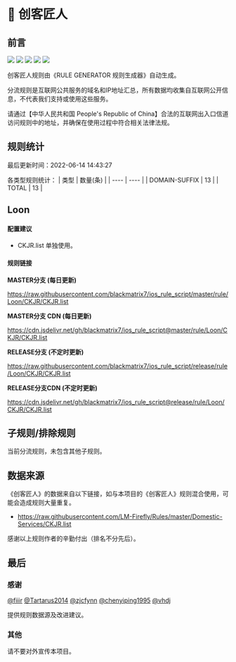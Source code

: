 # 🧸 创客匠人

## 前言

![](https://shields.io/badge/-移除重复规则-ff69b4) ![](https://shields.io/badge/-DOMAIN与DOMAIN--SUFFIX合并-green) ![](https://shields.io/badge/-DOMAIN--SUFFIX间合并-critical) ![](https://shields.io/badge/-DOMAIN--SUFFIX与DOMAIN--KEYWORD合并-blue) ![](https://shields.io/badge/-IP--CIDR(6)合并-blueviolet) 

创客匠人规则由《RULE GENERATOR 规则生成器》自动生成。

分流规则是互联网公共服务的域名和IP地址汇总，所有数据均收集自互联网公开信息，不代表我们支持或使用这些服务。

请通过【中华人民共和国 People's Republic of China】合法的互联网出入口信道访问规则中的地址，并确保在使用过程中符合相关法律法规。

## 规则统计

最后更新时间：2022-06-14 14:43:27

各类型规则统计：
| 类型 | 数量(条)  | 
| ---- | ----  |
| DOMAIN-SUFFIX | 13  | 
| TOTAL | 13  | 


## Loon 

#### 配置建议
- CKJR.list 单独使用。

#### 规则链接
**MASTER分支 (每日更新)**

https://raw.githubusercontent.com/blackmatrix7/ios_rule_script/master/rule/Loon/CKJR/CKJR.list

**MASTER分支 CDN (每日更新)**

https://cdn.jsdelivr.net/gh/blackmatrix7/ios_rule_script@master/rule/Loon/CKJR/CKJR.list

**RELEASE分支 (不定时更新)**

https://raw.githubusercontent.com/blackmatrix7/ios_rule_script/release/rule/Loon/CKJR/CKJR.list

**RELEASE分支CDN (不定时更新)**

https://cdn.jsdelivr.net/gh/blackmatrix7/ios_rule_script@release/rule/Loon/CKJR/CKJR.list

## 子规则/排除规则


当前分流规则，未包含其他子规则。

## 数据来源

《创客匠人》的数据来自以下链接，如与本项目的《创客匠人》规则混合使用，可能会造成规则大量重复。

- https://raw.githubusercontent.com/LM-Firefly/Rules/master/Domestic-Services/CKJR.list


感谢以上规则作者的辛勤付出（排名不分先后）。

## 最后

### 感谢

[@fiiir](https://github.com/fiiir) [@Tartarus2014](https://github.com/Tartarus2014) [@zjcfynn](https://github.com/zjcfynn) [@chenyiping1995](https://github.com/chenyiping1995) [@vhdj](https://github.com/vhdj)

提供规则数据源及改进建议。

### 其他

请不要对外宣传本项目。